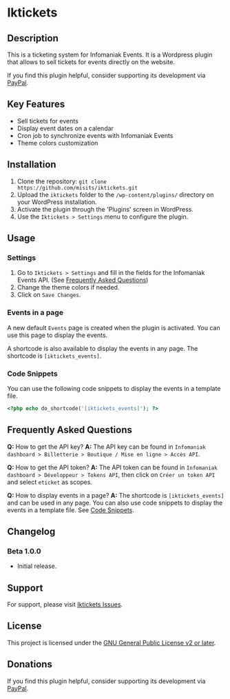 # Iktickets

## Description

This is a ticketing system for Infomaniak Events. It is a Wordpress plugin that allows to sell tickets for events directly on the website.

If you find this plugin helpful, consider supporting its development via [PayPal](https://www.paypal.com/donate/?hosted_button_id=8YDDNMSELC5CS).

## Key Features

- Sell tickets for events
- Display event dates on a calendar
- Cron job to synchronize events with Infomaniak Events
- Theme colors customization

## Installation

1. Clone the repository: `git clone https://github.com/misits/iktickets.git`
2. Upload the `iktickets` folder to the `/wp-content/plugins/` directory on your WordPress installation.
3. Activate the plugin through the 'Plugins' screen in WordPress.
4. Use the `Iktickets > Settings` menu to configure the plugin.

## Usage

### Settings

1. Go to `Iktickets > Settings` and fill in the fields for the Infomaniak Events API. (See [Frequently Asked Questions](#frequently-asked-questions))
2. Change the theme colors if needed.
3. Click on `Save Changes`.

### Events in a page

A new default `Events` page is created when the plugin is activated. You can use this page to display the events.

A shortcode is also available to display the events in any page. The shortcode is `[iktickets_events]`.

### Code Snippets

You can use the following code snippets to display the events in a template file.

```php
<?php echo do_shortcode('[iktickets_events]'); ?>
```

## Frequently Asked Questions

**Q:** How to get the API key?
**A:** The API key can be found in `Infomaniak dashboard > Billetterie > Boutique / Mise en ligne > Accès API`.

**Q:** How to get the API token?
**A:** The API token can be found in `Infomaniak dashboard > Développeur > Tokens API`, then click on `Créer un token API` and select `eticket` as scopes.

**Q:** How to display events in a page?
**A:** The shortcode is `[iktickets_events]` and can be used in any page. You can also use code snippets to display the events in a template file. See [Code Snippets](#code-snippets).

## Changelog

### Beta 1.0.0

- Initial release.

## Support

For support, please visit [Iktickets Issues](https://github.com/misits/iktickets/issues).

## License

This project is licensed under the [GNU General Public License v2 or later](https://www.gnu.org/licenses/gpl-2.0.html).

## Donations

If you find this plugin helpful, consider supporting its development via [PayPal](https://www.paypal.com/donate/?hosted_button_id=8YDDNMSELC5CS).
